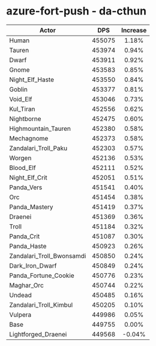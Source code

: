 # azure-fort-push - da-cthun
| Actor | DPS | Increase |
|---|:---:|:---:|
|Human|455075|1.18%|
|Tauren|453974|0.94%|
|Dwarf|453911|0.92%|
|Gnome|453583|0.85%|
|Night_Elf_Haste|453550|0.84%|
|Goblin|453377|0.81%|
|Void_Elf|453046|0.73%|
|Kul_Tiran|452556|0.62%|
|Nightborne|452475|0.60%|
|Highmountain_Tauren|452380|0.58%|
|Mechagnome|452373|0.58%|
|Zandalari_Troll_Paku|452303|0.57%|
|Worgen|452136|0.53%|
|Blood_Elf|452111|0.52%|
|Night_Elf_Crit|452051|0.51%|
|Panda_Vers|451541|0.40%|
|Orc|451454|0.38%|
|Panda_Mastery|451419|0.37%|
|Draenei|451369|0.36%|
|Troll|451184|0.32%|
|Panda_Crit|451087|0.30%|
|Panda_Haste|450923|0.26%|
|Zandalari_Troll_Bwonsamdi|450850|0.24%|
|Dark_Iron_Dwarf|450849|0.24%|
|Panda_Fortune_Cookie|450776|0.23%|
|Maghar_Orc|450744|0.22%|
|Undead|450485|0.16%|
|Zandalari_Troll_Kimbul|450205|0.10%|
|Vulpera|449986|0.05%|
|Base|449755|0.00%|
|Lightforged_Draenei|449568|-0.04%|
